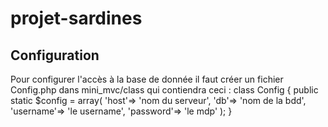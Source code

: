 # projet-sardines

## Configuration
Pour configurer l'accès à la base de donnée il faut créer un fichier Config.php dans mini_mvc/class qui contiendra ceci :
class Config {
  public static $config = array(
                            'host'=> 'nom du serveur',
                            'db'=> 'nom de la bdd',
                            'username'=> 'le username',
                            'password'=> 'le mdp'
                          );
}

